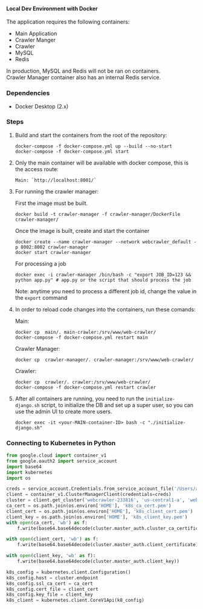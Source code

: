 #### Local Dev Environment with Docker

The application requires the following containers:
- Main Application
- Crawler Manger
- Crawler
- MySQL
- Redis

In production, MySQL and Redis will not be ran on containers.   
Crawler Manager container also has an internal Redis service.


### Dependencies

- Docker Desktop (2.x)


### Steps

1. Build and start the containers from the root of the repository:
    ```
    docker-compose -f docker-compose.yml up --build --no-start
    docker-compose -f docker-compose.yml start
    ```

2. Only the main container will be available with docker compose, this is the access route:
    ```
    Main: `http://localhost:8001/`   
    ```

3. For running the crawler manager: 
   
    First the image must be built.   
    ```
    docker build -t crawler-manager -f crawler-manager/DockerFile crawler-manager/
    ```
    
    Once the image is built, create and start the container
    ```
    docker create --name crawler-manager --network webcrawler_default -p 8002:8002 crawler-manager
    docker start crawler-manager
    ```

    For processing a job
    ```
    docker exec -i crawler-manager /bin/bash -c "export JOB_ID=123 && python app.py" # app.py or the script that should process the job
    ```
    Note: anytime you need to process a different job id, change the value in the `export` command
    

4. In order to reload code changes into the containers, run these comands:

    Main:
    ```
    docker cp  main/. main-crawler:/srv/www/web-crawler/
    docker-compose -f docker-compose.yml restart main
    ```  

    Crawler Manager:
    ```
    docker cp  crawler-manager/. crawler-manager:/srv/www/web-crawler/    
    ```  

    Crawler:
    ```
    docker cp  crawler/. crawler:/srv/www/web-crawler/
    docker-compose -f docker-compose.yml restart crawler
    ```  

5. After all containers are running, you need to run the `initialize-django.sh` script,
to initialize the DB and set up a super user, so you can use the admin UI to create more users.

    ```
    docker exec -it <your-MAIN-container-ID> bash -c "./initialize-django.sh"
    ```

### Connecting to Kubernetes in Python

```python
from google.cloud import container_v1
from google.oauth2 import service_account
import base64
import kubernetes
import os

creds = service_account.Credentials.from_service_account_file('/Users/adi/Downloads/WebCrawler-feb11a08e450.json')
client = container_v1.ClusterManagerClient(credentials=creds)
cluster = client.get_cluster('webcrawler-233816', 'us-central1-a', 'web-crawler')
ca_cert = os.path.join(os.environ['HOME'], 'k8s_ca_cert.pem')
client_cert = os.path.join(os.environ['HOME'], 'k8s_client_cert.pem')
client_key = os.path.join(os.environ['HOME'], 'k8s_client_key.pem')
with open(ca_cert, 'wb') as f:
    f.write(base64.base64decode(cluster.master_auth.cluster_ca_certificate))

with open(client_cert, 'wb') as f:
    f.write(base64.base64decode(cluster.master_auth.client_certificate))

with open(client_key, 'wb' as f):
    f.write(base64.base64decode(cluster.master_auth.client_key))

k8s_config = kubernetes.client.Configuration()
k8s_config.host = cluster.endpoint
k8s_config.ssl_ca_cert = ca_cert
k8s_config.cert_file = client_cert
k8s_config.key_file = client_key
k8s_client = kubernetes.client.CoreV1Api(k8_config)
```